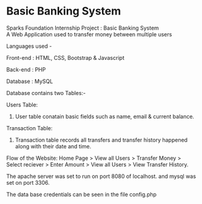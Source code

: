 # Basic Banking System
Sparks Foundation Internship Project : Basic Banking System  
A Web Application used to transfer money between multiple users 


Languages used -


Front-end : HTML, CSS, Bootstrap & Javascript 

Back-end : PHP 

Database : MySQL   

Database contains two Tables:-

Users Table: 
1. User table conatain basic fields such as name, email & current balance. 

Transaction Table:
1. Transaction table records all transfers and transfer history happened along with their date and time.  

Flow of the Website: Home Page > View all Users >  Transfer Money > Select reciever > Enter Amount > View all Users > View Transfer History.

The apache server was set to run on port 8080 of localhost. and mysql was set on port 3306.

The data base credentials can be seen in the file config.php
